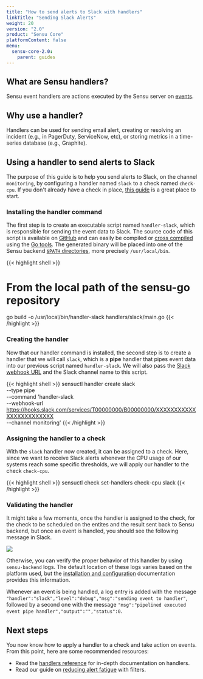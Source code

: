 ```yaml
---
title: "How to send alerts to Slack with handlers"
linkTitle: "Sending Slack Alerts"
weight: 20
version: "2.0"
product: "Sensu Core"
platformContent: false
menu: 
  sensu-core-2.0:
    parent: guides
---
```


## What are Sensu handlers?

Sensu event handlers are actions executed by the Sensu server on [events][1].

## Why use a handler?

Handlers can be used for sending email alert, creating or resolving an incident
(e.g., in PagerDuty, ServiceNow, etc), or storing metrics in a time-series
database (e.g., Graphite).

## Using a handler to send alerts to Slack

The purpose of this guide is to help you send alerts to Slack, on the channel
`monitoring`, by configuring a handler named `slack` to a check named
`check-cpu`. If you don't already have a check in place, [this guide][2] is a
great place to start.

### Installing the handler command

The first step is to create an executable script named `handler-slack`, which is
responsible for sending the event data to Slack. The source code of this script
is available on [GitHub][3] and can easily be compiled or [cross compiled][10]
using the [Go tools][4]. The generated binary will be placed into one of the
Sensu backend [`$PATH` directories][5], more precisely `/usr/local/bin`.

{{< highlight shell >}}
# From the local path of the sensu-go repository
go build -o /usr/local/bin/handler-slack handlers/slack/main.go
{{< /highlight >}}

### Creating the handler

Now that our handler command is installed, the second step is to create a
handler that we will call `slack`, which is a **pipe** handler that pipes event
data into our previous script named `handler-slack`. We will also pass the
[Slack webhook URL][6] and the Slack channel name to this script.

{{< highlight shell >}}
sensuctl handler create slack \
--type pipe \
--command 'handler-slack \
  --webhook-url https://hooks.slack.com/services/T00000000/B00000000/XXXXXXXXXXXXXXXXXXXXXXXX \
  --channel monitoring'
{{< /highlight >}}

### Assigning the handler to a check

With the `slack` handler now created, it can be assigned to a check. Here, since
we want to receive Slack alerts whenever the CPU usage of our systems reach some
specific thresholds, we will apply our handler to the check `check-cpu`.

{{< highlight shell >}}
sensuctl check set-handlers check-cpu slack
{{< /highlight >}}

### Validating the handler

It might take a few moments, once the handler is assigned to the check, for the
check to be scheduled on the entites and the result sent back to Sensu backend,
but once an event is handled, you should see the following message in
Slack.

<div style="width:500px">
   <img class="html" src="/images/handler-slack.png"/>
</div>

Otherwise, you can verify the proper behavior of this handler by using
`sensu-backend` logs. The default location of these logs varies based on the
platform used, but the [installation and configuration][7] documentation
provides this information.

Whenever an event is being handled, a log entry is added with the message
`"handler":"slack","level":"debug","msg":"sending event to handler"`, followed
by a second one with the message `"msg":"pipelined executed event pipe
handler","output":"","status":0`.

## Next steps

You now know how to apply a handler to a check and take action on events. From
this point, here are some recommended resources:

* Read the [handlers reference][8] for in-depth
  documentation on handlers. 
* Read our guide on [reducing alert fatigue][9] with filters.

[1]: ../../reference/events/
[2]: ../monitor-server-resources/
[3]: https://github.com/sensu/sensu-go/blob/e52f6e06c9983a804e4f1ea369f9ab3bd265d07a/handlers/slack/main.go
[4]: https://golang.org/doc/install
[5]: https://en.wikipedia.org/wiki/PATH_(variable)
[6]: https://api.slack.com/incoming-webhooks
[7]: ../../getting-started/installation-and-configuration/#validating-the-services
[8]: ../../reference/handlers
[9]: ../reduce-alert-fatigue/
[10]: https://rakyll.org/cross-compilation/
